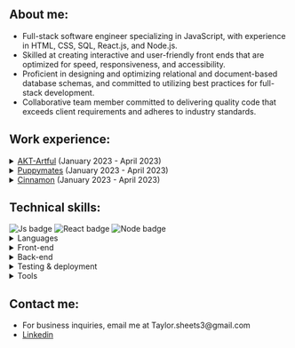 <h2> About me: </h2>

  <ul>
<li>Full-stack software engineer specializing in JavaScript, with experience in HTML, CSS, SQL, React.js, and Node.js.</li> 
<li>Skilled at creating interactive and user-friendly front ends that are optimized for speed, responsiveness, and accessibility.</li> 
<li>Proficient in designing and optimizing relational and document-based database schemas, and  committed to utilizing best practices for full-stack development. </li>
<li>Collaborative team member committed to delivering quality code that exceeds client requirements and adheres to industry standards.</li>

</ul>    

<h2> Work experience: </h2>
<details>
  <summary><a href='https://akt-artful.com'>AKT-Artful</a> (January 2023 - April 2023) </summary>
  <p></p>
  <ul>
 <li>Developed an application using Next.js and Contentful that provides the client a customizable platform to showcase the products and services offered through her business</li>
<li>Successfully delivered a high-performance and accessible website, achieving Lighthouse scores of 99 for performance, 98 for accessibility, 92 for best practices, and 100 for search engine optimization </li>
<li>Designed a readable and intuitive backend design via Contentful for the client to easily upload new content and personalize almost every component of the application</li>
<li>Employed front-end best practices and responsive components to ensure seamless functionality across both desktop and mobile devices</li>
<li>Worked closely with the project manager to identify and address evolving client requirements, ensuring the final product met or exceeded their expectations</li>
<li>Leveraged Agile methodologies and tools such as Trello and Github to organize project workflows, enabling consistent delivery of new features and updates for review and approval by the project manager and senior engineer</li>
<li>Deployed the finished application with Vercel, utilizing custom domains purchased by the client, and employing CI/CD pipelines with GitHub to automate the deployment process, ensuring optimal performance and accessibility for end-users</li>
<li>Utilized Facebook's Open Graph Debugger to ensure that the meta tags were optimized to display a visually-appealing and concise link preview correctly for client to share the website on different social media platforms</li>

  </ul>
    </details>
    
 <details>
  <summary><a href='https://github.com/Taylor-Sheets3/PuppyMates'>Puppymates</a> (January 2023 - April 2023) </summary>
  <p></p>
  <ul>
    <li>Developed a mobile application for iOS using React Native and React Native Elements that allows dog owners to communicate and coordinate play dates through match-based swiping, geolocation, and chat features</li>
<li>Developed a backend RESTful API using Node.js, Express.js, and Express Router to store and transform user data for front-end component use</li>
<li>Designed a relational schema for PostgreSQL database and implemented a Sequelize ORM to securely manage user data in conformance with ACID principles</li>
<li>Documented the API for team use</li>
<li>Built a basic login system on the backend, incorporating encryption and salting for security and verification purposes</li>
<li>Collaborated with the development team to consistently communicate data requirements and ensure smooth integration</li>
<li>Used Agile methodologies to complete MVP under a tight deadline</li>

  </ul>
 </details>

<details>
  <summary><a href='https://github.com/Taylor-Sheets3/Cinnamon'>Cinnamon</a> (January 2023 - April 2023) </summary>
  <p></p>
  <ul>
  <li>Developed an eCommerce web application using React.js with CSS and a monolithic legacy API, delivering a robust and user-friendly experience </li>
<li>Constructed a Node.js proxy server to manage http communications with the backend, enhancing security and performance of the application</li>
<li>Engineered an interactive frontend based on client business requirements documentation, optimizing for speed, responsiveness, and accessibility</li>
<li>Architected a new microservices-based backend that exceeded the client's throughput goals, sustaining over 1500 concurrent users with less than a 2% error rate</li>
<li>Designed a relational schema for MySQL to manage over 10M records</li>
<li>Utilized best practices for backend development, including optimizing database queries and leveraging caching mechanisms to reduce downtime and improve performance</li>
<li>Conducted rigorous testing and benchmarking to ensure that the new architecture met strict performance and reliability requirements, delivering a highly scalable and resilient system</li>
<li>Successfully deployed horizontal scaling using AWS EC2 instances and an NGINX load balancer, resulting in a reduction of latency by over 90% and significantly improving the application's performance and availability</li>

  </ul>
    </details>
    
<h2> Technical skills: </h2> 
<span><img src="https://img.shields.io/badge/JavaScript-F7DF1E.svg?style=for-the-badge&logo=JavaScript&logoColor=black" alt="Js badge" /></span>
<span><img src="https://img.shields.io/badge/React-61DAFB.svg?style=for-the-badge&logo=React&logoColor=black" alt="React badge" /></span>
<span><img src="https://img.shields.io/badge/Node.js-339933.svg?style=for-the-badge&logo=nodedotjs&logoColor=white" alt="Node badge" /></span>
<details>
  <summary>Languages</summary>
  <ul>
    <li><img src="https://img.shields.io/badge/CSS3-1572B6.svg?style=for-the-badge&logo=CSS3&logoColor=white" alt="CSS3 badge" /></li>
    <li><img src="https://img.shields.io/badge/HTML5-E34F26.svg?style=for-the-badge&logo=HTML5&logoColor=white" alt="HTML5badge" /></li>
    <li><img src="https://img.shields.io/badge/Python-FFD43B?style=for-the-badge&logo=python&logoColor=blue" alt="Python badge" /></li>
    <li><img src="https://img.shields.io/badge/TypeScript-007ACC?style=for-the-badge&logo=typescript&logoColor=white" alt="TS badge" /></li>
  </ul>
</details>
<details>
  <summary>Front-end</summary>
  <ul>
    <li><img src="https://img.shields.io/badge/Axios-5A29E4.svg?style=for-the-badge&logo=Axios&logoColor=white" alt="Axios badge" /></li>
    <li><img src="https://img.shields.io/badge/jQuery-0769AD.svg?style=for-the-badge&logo=jQuery&logoColor=white" alt="jQuery badge" /></li>
    <li><img src="https://img.shields.io/badge/Redux-764ABC.svg?style=for-the-badge&logo=Redux&logoColor=white" alt="Redux badge" /></li>
  </ul>
</details>
<details>
  <summary>Back-end</summary>
  <ul>
    <li><img src="https://img.shields.io/badge/Express.js-000000.svg?style=for-the-badge&logo=Express&logoColor=white" alt="Express badge" /></li>
    <li><img src="https://img.shields.io/badge/MongoDB-47A248.svg?style=for-the-badge&logo=MongoDB&logoColor=white" alt="MongoDB badge" /></li>
    <li><img src="https://img.shields.io/badge/MySQL-4479A1.svg?style=for-the-badge&logo=MySQL&logoColor=white" alt="MySQL badge" /></li>
   <li><img src="https://img.shields.io/badge/PostgreSQL-316192?style=for-the-badge&logo=postgresql&logoColor=white" alt="postgreSQL badge" /></li>
    <li><img src="https://img.shields.io/badge/Sequelize-52B0E7?style=for-the-badge&logo=Sequelize&logoColor=white" alt='sequelize badge'/></li>
  </ul>
</details>
<details>
  <summary>Testing & deployment</summary>
  <ul>
    <li><img src="https://img.shields.io/badge/Amazon%20AWS-232F3E.svg?style=for-the-badge&logo=Amazon-AWS&logoColor=white" alt="AWS badge" /></li>
    <li><img src="https://img.shields.io/badge/Chai-A30701.svg?style=for-the-badge&logo=Chai&logoColor=white" alt="Chai badge" /></li>
    <li><img src="https://img.shields.io/badge/ESLint-4B32C3.svg?style=for-the-badge&logo=ESLint&logoColor=white" alt="ESLint badge" /></li>
    <li><img src="https://img.shields.io/badge/Jest-C21325.svg?style=for-the-badge&logo=Jest&logoColor=white" alt="Jest badge" /></li>
    <li><img src="https://img.shields.io/badge/k6-7D64FF.svg?style=for-the-badge&logo=k6&logoColor=white" alt="K6 badge" /></li>
    <li><img src="https://img.shields.io/badge/Mocha-8D6748.svg?style=for-the-badge&logo=Mocha&logoColor=white" alt="Mocha badge" /></li>
    <li><img src="https://img.shields.io/badge/Postman-FF6C37.svg?style=for-the-badge&logo=Postman&logoColor=white" alt="Postman badge" /></li>
  </ul>
</details>
<details>
  <summary>Tools</summary>
  <ul>
    <li><img src="https://img.shields.io/badge/Babel-F9DC3E.svg?style=for-the-badge&logo=Babel&logoColor=black" alt="Babel badge" /></li>
    <li><img src="https://img.shields.io/badge/Git-F05032.svg?style=for-the-badge&logo=Git&logoColor=white" alt="Git badge" /></li>
    <li><img src="https://img.shields.io/badge/NGINX-009639.svg?style=for-the-badge&logo=NGINX&logoColor=white" alt="NGINX badge" /></li>
    <li><img src="https://img.shields.io/badge/npm-CB3837.svg?style=for-the-badge&logo=npm&logoColor=white" alt="npm badge" /></li>
    <li><img src="https://img.shields.io/badge/Vim-019733.svg?style=for-the-badge&logo=Vim&logoColor=white" alt="Vim badge" /></li>
    <li><img src="https://img.shields.io/badge/Webpack-8DD6F9.svg?style=for-the-badge&logo=Webpack&logoColor=black" alt="Webpack badge" /></li>
  </ul>
</details>

<h2> Contact me: </h2> 
<ul>
  <li>For business inquiries, email me at Taylor.sheets3@gmail.com </li>
  <li><a href="https://www.linkedin.com/in/taylorsheets3/">Linkedin</a></li>
